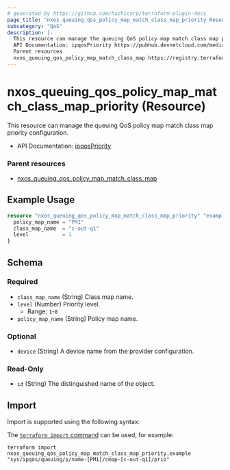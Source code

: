 ```yaml
---
# generated by https://github.com/hashicorp/terraform-plugin-docs
page_title: "nxos_queuing_qos_policy_map_match_class_map_priority Resource - terraform-provider-nxos"
subcategory: "QoS"
description: |-
  This resource can manage the queuing QoS policy map match class map priority configuration.
  API Documentation: ipqosPriority https://pubhub.devnetcloud.com/media/dme-docs-10-2-2/docs/Qos/ipqos:Priority/
  Parent resources
  nxos_queuing_qos_policy_map_match_class_map https://registry.terraform.io/providers/CiscoDevNet/nxos/latest/docs/resources/queuing_qos_policy_map_match_class_map
---
```


# nxos_queuing_qos_policy_map_match_class_map_priority (Resource)

This resource can manage the queuing QoS policy map match class map priority configuration.

- API Documentation: [ipqosPriority](https://pubhub.devnetcloud.com/media/dme-docs-10-2-2/docs/Qos/ipqos:Priority/)

### Parent resources

- [nxos_queuing_qos_policy_map_match_class_map](https://registry.terraform.io/providers/CiscoDevNet/nxos/latest/docs/resources/queuing_qos_policy_map_match_class_map)

## Example Usage

```terraform
resource "nxos_queuing_qos_policy_map_match_class_map_priority" "example" {
  policy_map_name = "PM1"
  class_map_name  = "c-out-q1"
  level           = 1
}
```

<!-- schema generated by tfplugindocs -->
## Schema

### Required

- `class_map_name` (String) Class map name.
- `level` (Number) Priority level.
  - Range: `1`-`8`
- `policy_map_name` (String) Policy map name.

### Optional

- `device` (String) A device name from the provider configuration.

### Read-Only

- `id` (String) The distinguished name of the object.

## Import

Import is supported using the following syntax:

The [`terraform import` command](https://developer.hashicorp.com/terraform/cli/commands/import) can be used, for example:

```shell
terraform import nxos_queuing_qos_policy_map_match_class_map_priority.example "sys/ipqos/queuing/p/name-[PM1]/cmap-[c-out-q1]/prio"
```
